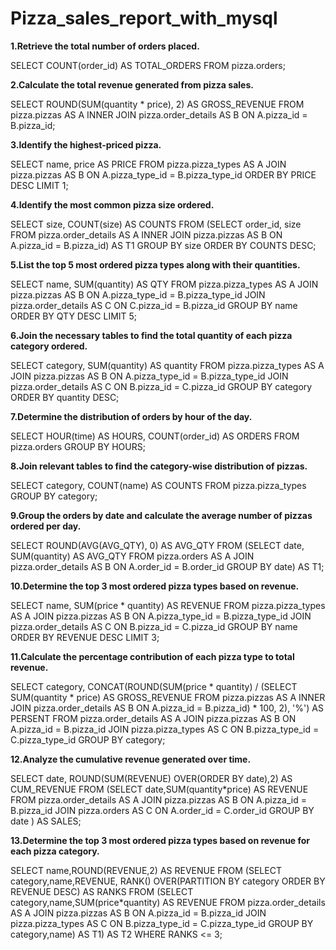 # Pizza_sales_report_with_mysql

**1.Retrieve the total number of orders placed.**

SELECT 
    COUNT(order_id) AS TOTAL_ORDERS
FROM
    pizza.orders;

**2.Calculate the total revenue generated from pizza sales.**

SELECT 
    ROUND(SUM(quantity * price), 2) AS GROSS_REVENUE
FROM
    pizza.pizzas AS A
        INNER JOIN
    pizza.order_details AS B ON A.pizza_id = B.pizza_id;

**3.Identify the highest-priced pizza.**

 SELECT 
    name, price AS PRICE
FROM
    pizza.pizza_types AS A
        JOIN
    pizza.pizzas AS B ON A.pizza_type_id = B.pizza_type_id
ORDER BY PRICE DESC
LIMIT 1;

**4.Identify the most common pizza size ordered.**

SELECT 
    size, COUNT(size) AS COUNTS
FROM
    (SELECT 
        order_id, size
    FROM
        pizza.order_details AS A
    INNER JOIN pizza.pizzas AS B ON A.pizza_id = B.pizza_id) AS T1
GROUP BY size
ORDER BY COUNTS DESC;

**5.List the top 5 most ordered pizza types along with their quantities.**

SELECT 
    name, SUM(quantity) AS QTY
FROM
    pizza.pizza_types AS A
        JOIN
    pizza.pizzas AS B ON A.pizza_type_id = B.pizza_type_id
        JOIN
    pizza.order_details AS C ON C.pizza_id = B.pizza_id
GROUP BY name
ORDER BY QTY DESC
LIMIT 5;

**6.Join the necessary tables to find the total quantity of each pizza category ordered.**

SELECT 
    category, SUM(quantity) AS quantity
FROM
    pizza.pizza_types AS A
        JOIN
    pizza.pizzas AS B ON A.pizza_type_id = B.pizza_type_id
        JOIN
    pizza.order_details AS C ON B.pizza_id = C.pizza_id
GROUP BY category
ORDER BY quantity DESC;

**7.Determine the distribution of orders by hour of the day.**

SELECT 
    HOUR(time) AS HOURS, COUNT(order_id) AS ORDERS
FROM
    pizza.orders
GROUP BY HOURS;

**8.Join relevant tables to find the category-wise distribution of pizzas.**

SELECT 
    category, COUNT(name) AS COUNTS
FROM
    pizza.pizza_types
GROUP BY category;

**9.Group the orders by date and calculate the average number of pizzas ordered per day.**

SELECT 
    ROUND(AVG(AVG_QTY), 0) AS AVG_QTY
FROM
    (SELECT 
        date, SUM(quantity) AS AVG_QTY
    FROM
        pizza.orders AS A
    JOIN pizza.order_details AS B ON A.order_id = B.order_id
    GROUP BY date) AS T1;

**10.Determine the top 3 most ordered pizza types based on revenue.**

SELECT 
    name, SUM(price * quantity) AS REVENUE
FROM
    pizza.pizza_types AS A
        JOIN
    pizza.pizzas AS B ON A.pizza_type_id = B.pizza_type_id
        JOIN
    pizza.order_details AS C ON B.pizza_id = C.pizza_id
GROUP BY name
ORDER BY REVENUE DESC
LIMIT 3;

**11.Calculate the percentage contribution of each pizza type to total revenue.**

SELECT 
    category,
    CONCAT(ROUND(SUM(price * quantity) / (SELECT 
                            SUM(quantity * price) AS GROSS_REVENUE
                        FROM
                            pizza.pizzas AS A
                                INNER JOIN
                            pizza.order_details AS B ON A.pizza_id = B.pizza_id) * 100,
                    2),
            '%') AS PERSENT
FROM
    pizza.order_details AS A
        JOIN
    pizza.pizzas AS B ON A.pizza_id = B.pizza_id
        JOIN
    pizza.pizza_types AS C ON B.pizza_type_id = C.pizza_type_id
GROUP BY category;

**12.Analyze the cumulative revenue generated over time.**

SELECT date, ROUND(SUM(REVENUE) OVER(ORDER BY date),2) AS CUM_REVENUE 
FROM (SELECT date,SUM(quantity*price) AS REVENUE
FROM pizza.order_details AS A
JOIN pizza.pizzas AS B
ON A.pizza_id = B.pizza_id JOIN 
pizza.orders AS C
ON A.order_id = C.order_id
GROUP BY date ) AS SALES;

**13.Determine the top 3 most ordered pizza types based on revenue for each pizza category.**

SELECT name,ROUND(REVENUE,2) AS REVENUE FROM 
(SELECT category,name,REVENUE,
RANK() OVER(PARTITION BY category ORDER BY REVENUE DESC) AS RANKS 
FROM (SELECT category,name,SUM(price*quantity) AS REVENUE
FROM pizza.order_details AS A
JOIN pizza.pizzas AS B
ON A.pizza_id = B.pizza_id JOIN
pizza.pizza_types AS C
ON B.pizza_type_id = C.pizza_type_id
GROUP BY category,name) AS T1) AS T2 
WHERE RANKS <= 3;
